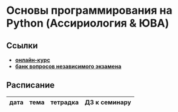 # Основы программирования на Python (Ассириология & ЮВА)

## Ссылки
- **[онлайн-курс]()**
- **[банк вопросов независимого экзамена]()**

## Расписание

|дата|тема|тетрадка|ДЗ к семинару|
|---|---|---|---|
